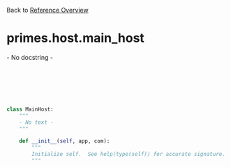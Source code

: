 
Back to [Reference Overview](https://github.com/pyrustic/primes/blob/master/docs/reference)

# primes.host.main\_host

\- No docstring \-

<br>


```python

```

<br>

```python

class MainHost:
    """
    - No text -
    """

    def __init__(self, app, com):
        """
        Initialize self.  See help(type(self)) for accurate signature.
        """

```

